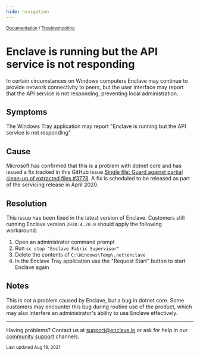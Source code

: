 ```yaml
---
hide: navigation
---
```


<small>[Documentation](/) / [Troubleshooting](/troubleshooting)</small>

# Enclave is running but the API service is not responding

In certain circumstances on Windows computers Enclave may continue to provide network connectivity to peers, but the user interface may report that the API service is not responding, preventing local administration.


## Symptoms

The Windows Tray application may report "Enclave is running but the API service is not responding"

## Cause

Microsoft has confirmed that this is a problem with dotnet core and has issued a fix tracked in this GitHub issue [Single file: Guard against partial clean-up of extracted files #3778](https://github.com/dotnet/runtime/issues/3778). A fix is scheduled to be released as part of the servicing release in April 2020.

## Resolution

This issue has been fixed in the latest version of Enclave. Customers still running Enclave version `2020.4.20.0` should apply the following workaround:

1. Open an administrator command prompt
1. Run `sc stop "Enclave Fabric Supervisor"`
1. Delete the contents of `C:\Windows\Temp\.net\enclave`
1. In the Enclave Tray application use the "Request Start" button to start Enclave again

## Notes

This is not a problem caused by Enclave, but a bug in dotnet core. Some customers may encounter this bug during routine use of the product, which may also interfere an administrator's ability to use Enclave effectively.

---

Having problems? Contact us at [support@enclave.io](mailto:support@enclave.io) or ask for help in our [community support](/community-support/) channels.

<small>Last updated Aug 19, 2021</small>